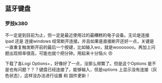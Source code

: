 
## 蓝牙键盘

### 罗技k380
不一定是到目前为止，但一定是最近使用过的最糟糕的电子设备。无论是连接ipad 还是 连接windows 经常断开连接。并且如果是直接断开还好一点，关键是一直重复触发断开前的最后一个按键，比如输入wo，就是wooooooo。再加上问题出现频率很高，可能也就个把分钟。用起来十分恼火 😠

下载了各Logi Options+，好像好了一点，没那么频繁了。但是这个Options 是不是也有问题？？？键盘已经连接了，能够输入，但是options 上显示没有连接（灰色状态），这样没办法进行设置 和 固件更新！
